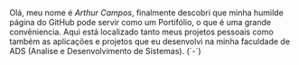  #
 Olá, meu nome é *Arthur Campos*, 
   finalmente descobri que minha humilde página do GitHub pode servir como um Portifólio, o que é uma grande convêniencia.
 Aqui está localizado tanto meus projetos pessoais como também as aplicações e projetos que eu desenvolvi na minha faculdade de ADS (Analise e Desenvolvimento de Sistemas). \(´-´)
 #
 
<!--


Here are some ideas to get you started:

- 🔭 I’m currently working on ...
- 🌱 I’m currently learning ...
- 👯 I’m looking to collaborate on ...
- 🤔 I’m looking for help with ...
- 💬 Ask me about ...
- 📫 How to reach me: ...
- 😄 Pronouns: ...
- ⚡ Fun fact: ...
-->
